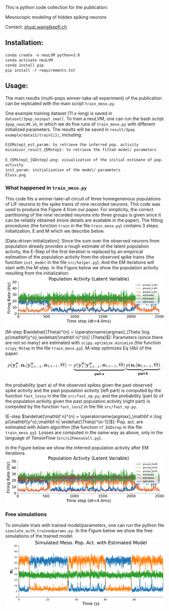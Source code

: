 
This is python code collection for the publication:

Mesoscopic modeling of hidden spiking neurons 

Contact: shuqi.wang@epfl.ch

## Installation: 

```
conda create -n neuLVM python=3.8
conda activate neuLVM
conda install pip
pip install -r requirements.txt
```

## Usage:
The main results (multi-pops winner-take-all experiment) of the publication can be replicated with the main script `train_meso.py`.

One example training dataset (11 s-long) is saved in `dataset/3pop_noinput_small`. To train a neuLVM, one can run the bash script `3pop_neuLVM.sh`, in which we do five runs of `train_meso.py` with different initialized parameters. The results will be saved in `result/3pop example/data11/train{i}/`, including:
```
E{EMstep}_est_param: to retrieve the inferred pop. activity
minimizor_result_{EMstep}: to retrieve the fitted model/ parameters

E_{EMstep}_{GDstep}.png: visualization of the initial estimate of pop. activity
init_param: initialization of the model/ parameters
Eloss.png
```


### What happened in `train_meso.py`
This code fits a winner-take-all circuit of three homegenenous populations of LIF neurons to the spike trains of nine recorded neurons. This code was used to produce the Figure 4 from our paper. For simplicity, the correct partitioning of the nine recorded neurons into three groups is given since it can be reliably obtained (more details are available in the paper). The fitting procedures (the function `train` in the file `train_meso.py`) contains 3 steps: initialization, E and M which we describe below.

\[Data-driven initialization\]: Since the sum over the observed neurons from population already provides a rough estimate of the latent population activity, the E-Step of the first iteration is replaced by an empirical estimation of the population activity from the observed spike trains (the function `init_model` in the file `src/helper.py`). And the EM iterations will start with the M-step. In the Figure below we show the population activity resulting from the initialization.
![initial estimate of pop. act.](/fig/init_Z.png "initial estimate of pop. act.")

\[M-step $\widehat{\Theta}^{n} = \operatorname{argmax}_\Theta \log p(\mathbf{y^o},\widehat{\mathbf n}^{n}| \Theta)$\]: Parameters (since there are not so many) are estimated with `scipy.optimize.minimize` (the function `scipy_Mstep` in the file `train_meso.py`). M-step optimizes Eq (4b) of the paper: 

<!-- ![likelihood equation](/fig/llh_eq.png "likelihood equation") -->
<p align="center">
  <img src="/fig/llh_eq.png" />
</p>

the probability (part a) of the observed spikes given the past observed spike activity and the past population activity (left part) is computed by the function `fast_lossy` in the file `src/fast_np.py`; and the probability (part b) of the population activity given the past population activity (right part) is computed by the function `fast_lossZ` in the file `src/fast_np.py`.

\[E-step $\widehat{\mathbf n}^{n} = \operatorname{argmax}_\mathbf n \log p(\mathbf{y^o},\mathbf n| \widehat{\Theta}^{n-1})$\]: Pop. act. are estimated with Adam algorithm (the function `tf_EGDstep` in the file `train_meso.py`). Losses are computed in the same way as above, only in the language of TensorFlow (`src/LIFmesoCell.py`). 

In the Figure below we show the inferred population activity after EM iterations.
![inferred pop. act.](/fig/inferred_Z.png "inferred pop. act.")


### Free simulations
To simulate trials with trained model/parameters, one can run the python file `simulate_with_trainedparams.py`. In the Figure below we show the free simulations of the trained model.
![Free simulations](/fig/sim_Z.png "Free simulations")




